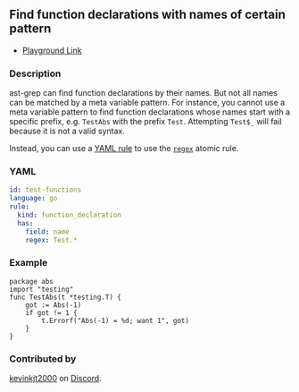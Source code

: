 ## Find function declarations with names of certain pattern

- [Playground Link](/playground.html#eyJtb2RlIjoiQ29uZmlnIiwibGFuZyI6ImdvIiwicXVlcnkiOiJyJ15bQS1aYS16MC05Xy1dKyciLCJyZXdyaXRlIjoiIiwiY29uZmlnIjoiaWQ6IHRlc3QtZnVuY3Rpb25zXG5sYW5ndWFnZTogZ29cbnJ1bGU6XG4gIGtpbmQ6IGZ1bmN0aW9uX2RlY2xhcmF0aW9uXG4gIGhhczpcbiAgICBmaWVsZDogbmFtZVxuICAgIHJlZ2V4OiBUZXN0LipcbiIsInNvdXJjZSI6InBhY2thZ2UgYWJzXG5pbXBvcnQgXCJ0ZXN0aW5nXCJcbmZ1bmMgVGVzdEFicyh0ICp0ZXN0aW5nLlQpIHtcbiAgICBnb3QgOj0gQWJzKC0xKVxuICAgIGlmIGdvdCAhPSAxIHtcbiAgICAgICAgdC5FcnJvcmYoXCJBYnMoLTEpID0gJWQ7IHdhbnQgMVwiLCBnb3QpXG4gICAgfVxufVxuIn0=)

### Description

ast-grep can find function declarations by their names. But not all names can be matched by a meta variable pattern. For instance, you cannot use a meta variable pattern to find function declarations whose names start with a specific prefix, e.g. `TestAbs` with the prefix `Test`. Attempting `Test$_` will fail because it is not a valid syntax.

Instead, you can use a [YAML rule](/reference/rule.html) to use the [`regex`](/guide/rule-config/atomic-rule.html#regex) atomic rule.

### YAML

```yaml
id: test-functions
language: go
rule:
  kind: function_declaration
  has:
    field: name
    regex: Test.*
```

### Example

<!-- highlight matched code in curly-brace {lineNum} -->

```go{3-8}
package abs
import "testing"
func TestAbs(t *testing.T) {
    got := Abs(-1)
    if got != 1 {
        t.Errorf("Abs(-1) = %d; want 1", got)
    }
}
```

### Contributed by

[kevinkjt2000](https://twitter.com/kevinkjt2000) on [Discord](https://discord.com/invite/4YZjf6htSQ).
